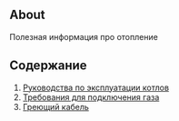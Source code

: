## About

Полезная информация про отопление

## Содержание

1. [Руководства по эксплуатации котлов](gas-boilers-manuals.md)
2. [Требования для подключения газа](gas-connection-requirements.md)
3. [Греющий кабель](heating-cable.md)
